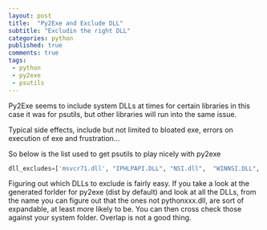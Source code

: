 ```yaml
---
layout: post
title:  "Py2Exe and Exclude DLL"
subtitle: "Excludin the right DLL"
categories: python
published: true
comments: true
tags:
 - python
 - py2exe
 - psutils
---
```


Py2Exe seems to include system DLLs at times for certain libraries in this case it was for psutils, but other libraries will run into the same issue.
 
Typical side effects, include but not limited to bloated exe, errors on execution of exe and frustration...

So below is the list used to get psutils to play nicely with py2exe

``` python
dll_excludes=['msvcr71.dll', "IPHLPAPI.DLL", "NSI.dll",  "WINNSI.DLL",  "WTSAPI32.dll"]

```

Figuring out which DLLs to exclude is fairly easy. If you take a look at the generated forlder for py2exe (dist by default) and look at all the DLLs, from the name you can figure out that the ones not pythonxxx.dll, are sort of expandable, at least more likely to be. You can then cross check those against your system folder. Overlap is not a good thing.